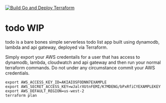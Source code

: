 [![Build Go and Deploy Terraform](https://github.com/StephenDryden/todo/actions/workflows/workflow.yaml/badge.svg)](https://github.com/StephenDryden/todo/actions/workflows/workflow.yaml)

# todo WIP

todo is a bare bones simple serverless todo list app built using dynamodb, lambda and api gateway, deployed via Terraform.

Simply export your AWS credentails for a user that has access to dynamodb, lambda, cloudwatch and api gateway and then run your normal terraform commands. Do not under any circumstance commit your AWS credentials.

```
export AWS_ACCESS_KEY_ID=AKIAIOSFODNN7EXAMPLE
export AWS_SECRET_ACCESS_KEY=wJalrXUtnFEMI/K7MDENG/bPxRfiCYEXAMPLEKEY
export AWS_DEFAULT_REGION=us-west-2
terraform plan
```
